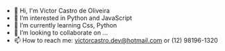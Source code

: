 - 👋 Hi, I'm Victor Castro de Oliveira
- 👀 I’m interested in Python and JavaScript
- 🌱 I’m currently learning Css, Python
- 💞️ I’m looking to collaborate on ...
- 📫 How to reach me: victorcastro.dev@hotmail.com or (12) 98196-1320

<!---
VictorCstr/VictorCstr is a ✨ special ✨ repository because its `README.md` (this file) appears on your GitHub profile.
You can click the Preview link to take a look at your changes.
--->
